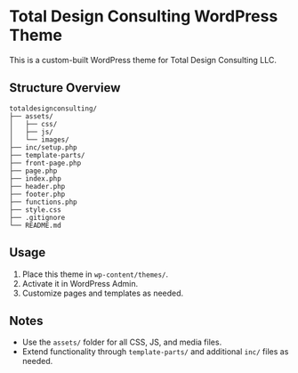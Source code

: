 # Total Design Consulting WordPress Theme

This is a custom-built WordPress theme for Total Design Consulting LLC.

## Structure Overview
```
totaldesignconsulting/
├── assets/
│   ├── css/
│   ├── js/
│   └── images/
├── inc/setup.php
├── template-parts/
├── front-page.php
├── page.php
├── index.php
├── header.php
├── footer.php
├── functions.php
├── style.css
├── .gitignore
└── README.md
```

## Usage
1. Place this theme in `wp-content/themes/`.
2. Activate it in WordPress Admin.
3. Customize pages and templates as needed.

## Notes
- Use the `assets/` folder for all CSS, JS, and media files.
- Extend functionality through `template-parts/` and additional `inc/` files as needed.